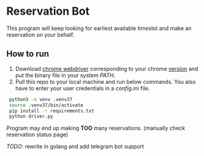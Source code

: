 # Reservation Bot
This program will keep looking for earliest available timeslot and make an reservation on your behalf.  
## How to run
1. Download [chrome webdriver](https://chromedriver.chromium.org/downloads) corresponding to your chrome [version](https://help.zenplanner.com/hc/en-us/articles/204253654-How-to-Find-Your-Internet-Browser-Version-Number-Google-Chrome) and put the binary file in your system *PATH*. 
2. Pull this repo to your local machine and run below commands. You also have to enter your user credentials in a *config.ini* file.   
``` bash
 python3 -m venv .venv37
 source .venv37/bin/activate
 pip install -r requirements.txt
 python driver.py
```     
Program may end up making **TOO** many reservations. (manually check reservation status page)

*TODO*: rewrite in golang and add telegram bot support
